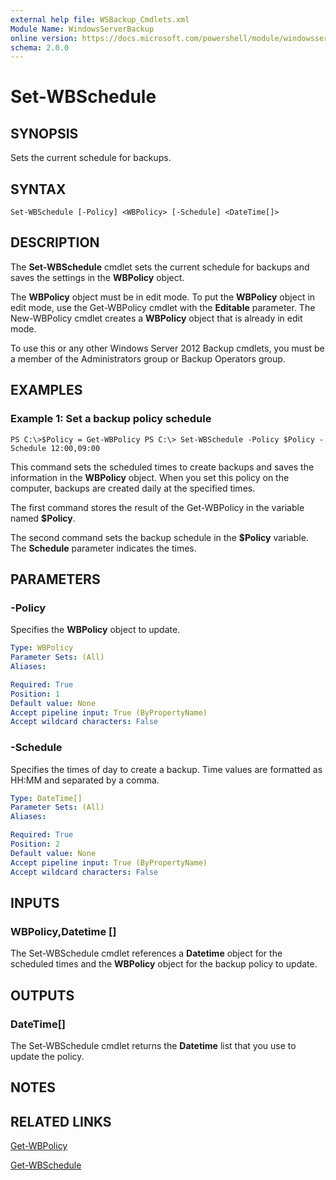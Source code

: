 ```yaml
---
external help file: WSBackup_Cmdlets.xml
Module Name: WindowsServerBackup
online version: https://docs.microsoft.com/powershell/module/windowsserverbackup/set-wbschedule?view=windowsserver2012-ps&wt.mc_id=ps-gethelp
schema: 2.0.0
---
```


# Set-WBSchedule

## SYNOPSIS
Sets the current schedule for backups.

## SYNTAX

```
Set-WBSchedule [-Policy] <WBPolicy> [-Schedule] <DateTime[]>
```

## DESCRIPTION
The **Set-WBSchedule** cmdlet sets the current schedule for backups and saves the settings in the **WBPolicy** object.

The **WBPolicy** object must be in edit mode.
To put the **WBPolicy** object in edit mode, use the Get-WBPolicy cmdlet with the **Editable** parameter.
The New-WBPolicy cmdlet creates a **WBPolicy** object that is already in edit mode.

To use this or any other Windows Server 2012 Backup cmdlets, you must be a member of the Administrators group or Backup Operators group.

## EXAMPLES

### Example 1: Set a backup policy schedule
```
PS C:\>$Policy = Get-WBPolicy PS C:\> Set-WBSchedule -Policy $Policy -Schedule 12:00,09:00
```

This command sets the scheduled times to create backups and saves the information in the **WBPolicy** object.
When you set this policy on the computer, backups are created daily at the specified times.

The first command stores the result of the Get-WBPolicy in the variable named **$Policy**.

The second command sets the backup schedule in the **$Policy** variable.
The **Schedule** parameter indicates the times.

## PARAMETERS

### -Policy
Specifies the **WBPolicy** object to update.

```yaml
Type: WBPolicy
Parameter Sets: (All)
Aliases: 

Required: True
Position: 1
Default value: None
Accept pipeline input: True (ByPropertyName)
Accept wildcard characters: False
```

### -Schedule
Specifies the times of day to create a backup.
Time values are formatted as HH:MM and separated by a comma.

```yaml
Type: DateTime[]
Parameter Sets: (All)
Aliases: 

Required: True
Position: 2
Default value: None
Accept pipeline input: True (ByPropertyName)
Accept wildcard characters: False
```

## INPUTS

### WBPolicy,Datetime []
The Set-WBSchedule cmdlet references a **Datetime** object for the scheduled times and the **WBPolicy** object for the backup policy to update.

## OUTPUTS

### DateTime[]
The Set-WBSchedule cmdlet returns the **Datetime** list that you use to update the policy.

## NOTES

## RELATED LINKS

[Get-WBPolicy](./Get-WBPolicy.md)

[Get-WBSchedule](./Get-WBSchedule.md)

